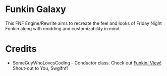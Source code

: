 # Funkin Galaxy
This FNF Engine/Rewrite aims to recreate the feel and looks of Friday Night Funkin along with modding and customizability in mind.

# Credits
- SomeGuyWhoLovesCoding - Conductor class. Check out [Funkin' View!](https://github.com/SomeGuyWhoLovesCoding/FNF-PeoteView)  Shout-out to You, Swglfnf!